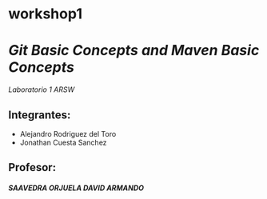 # workshop1
***Git Basic Concepts and Maven Basic Concepts***
======

*Laboratorio 1 ARSW*

  Integrantes:
  -------
  * Alejandro Rodriguez del Toro
  * Jonathan Cuesta Sanchez
  

  Profesor:
  -------
  ##### SAAVEDRA ORJUELA DAVID ARMANDO

